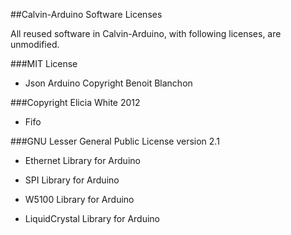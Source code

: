 ##Calvin-Arduino Software Licenses

All reused software in Calvin-Arduino, with following licenses, are
unmodified.

###MIT License

-   Json Arduino Copyright Benoit Blanchon

###Copyright Elicia White 2012

-   Fifo

###GNU Lesser General Public License version 2.1

-   Ethernet Library for Arduino

-   SPI Library for Arduino

-   W5100 Library for Arduino

-   LiquidCrystal Library for Arduino
